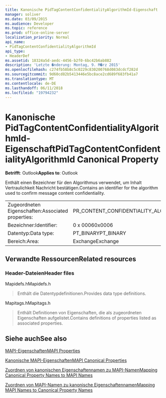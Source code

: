 ```yaml
---
title: Kanonische PidTagContentConfidentialityAlgorithmId-Eigenschaft
manager: soliver
ms.date: 03/09/2015
ms.audience: Developer
ms.topic: reference
ms.prod: office-online-server
localization_priority: Normal
api_name:
- PidTagContentConfidentialityAlgorithmId
api_type:
- HeaderDef
ms.assetid: 18324a5d-aedc-4456-b2f0-6bc42b6ab882
description: 'Letzte �nderung: Montag, 9. M�rz 2015'
ms.openlocfilehash: c274fb58b8c5c0229c830200768d083dcdcf282d
ms.sourcegitcommit: 9d60cd82b5413446e5bc8ace2cd689f683fb41a7
ms.translationtype: MT
ms.contentlocale: de-DE
ms.lasthandoff: 06/11/2018
ms.locfileid: "19794232"
---
```

# <a name="pidtagcontentconfidentialityalgorithmid-canonical-property"></a><span data-ttu-id="171c5-103">Kanonische PidTagContentConfidentialityAlgorithmId-Eigenschaft</span><span class="sxs-lookup"><span data-stu-id="171c5-103">PidTagContentConfidentialityAlgorithmId Canonical Property</span></span>

  
  
<span data-ttu-id="171c5-104">**Betrifft**: Outlook</span><span class="sxs-lookup"><span data-stu-id="171c5-104">**Applies to**: Outlook</span></span> 
  
<span data-ttu-id="171c5-105">Enthält einen Bezeichner für den Algorithmus verwendet, um Inhalt Vertraulichkeit Nachricht bestätigen.</span><span class="sxs-lookup"><span data-stu-id="171c5-105">Contains an identifier for the algorithm used to confirm message content confidentiality.</span></span>
  
|||
|:-----|:-----|
|<span data-ttu-id="171c5-106">Zugeordneten Eigenschaften:</span><span class="sxs-lookup"><span data-stu-id="171c5-106">Associated properties:</span></span>  <br/> |<span data-ttu-id="171c5-107">PR_CONTENT_CONFIDENTIALITY_ALGORITHM_ID</span><span class="sxs-lookup"><span data-stu-id="171c5-107">PR_CONTENT_CONFIDENTIALITY_ALGORITHM_ID</span></span>  <br/> |
|<span data-ttu-id="171c5-108">Bezeichner:</span><span class="sxs-lookup"><span data-stu-id="171c5-108">Identifier:</span></span>  <br/> |<span data-ttu-id="171c5-109">0 x 0006</span><span class="sxs-lookup"><span data-stu-id="171c5-109">0x0006</span></span>  <br/> |
|<span data-ttu-id="171c5-110">Datentyp:</span><span class="sxs-lookup"><span data-stu-id="171c5-110">Data type:</span></span>  <br/> |<span data-ttu-id="171c5-111">PT_BINARY</span><span class="sxs-lookup"><span data-stu-id="171c5-111">PT_BINARY</span></span>  <br/> |
|<span data-ttu-id="171c5-112">Bereich:</span><span class="sxs-lookup"><span data-stu-id="171c5-112">Area:</span></span>  <br/> |<span data-ttu-id="171c5-113">Exchange</span><span class="sxs-lookup"><span data-stu-id="171c5-113">Exchange</span></span>  <br/> |
   
## <a name="related-resources"></a><span data-ttu-id="171c5-114">Verwandte Ressourcen</span><span class="sxs-lookup"><span data-stu-id="171c5-114">Related resources</span></span>

### <a name="header-files"></a><span data-ttu-id="171c5-115">Header-Dateien</span><span class="sxs-lookup"><span data-stu-id="171c5-115">Header files</span></span>

<span data-ttu-id="171c5-116">Mapidefs.h</span><span class="sxs-lookup"><span data-stu-id="171c5-116">Mapidefs.h</span></span>
  
> <span data-ttu-id="171c5-117">Enthält die Datentypdefinitionen.</span><span class="sxs-lookup"><span data-stu-id="171c5-117">Provides data type definitions.</span></span>
    
<span data-ttu-id="171c5-118">Mapitags.h</span><span class="sxs-lookup"><span data-stu-id="171c5-118">Mapitags.h</span></span>
  
> <span data-ttu-id="171c5-119">Enthält Definitionen von Eigenschaften, die als zugeordneten Eigenschaften aufgelistet.</span><span class="sxs-lookup"><span data-stu-id="171c5-119">Contains definitions of properties listed as associated properties.</span></span>
    
## <a name="see-also"></a><span data-ttu-id="171c5-120">Siehe auch</span><span class="sxs-lookup"><span data-stu-id="171c5-120">See also</span></span>



[<span data-ttu-id="171c5-121">MAPI-Eigenschaften</span><span class="sxs-lookup"><span data-stu-id="171c5-121">MAPI Properties</span></span>](mapi-properties.md)
  
[<span data-ttu-id="171c5-122">Kanonische MAPI-Eigenschaften</span><span class="sxs-lookup"><span data-stu-id="171c5-122">MAPI Canonical Properties</span></span>](mapi-canonical-properties.md)
  
[<span data-ttu-id="171c5-123">Zuordnen von kanonischen Eigenschaftennamen zu MAPI-Namen</span><span class="sxs-lookup"><span data-stu-id="171c5-123">Mapping Canonical Property Names to MAPI Names</span></span>](mapping-canonical-property-names-to-mapi-names.md)
  
[<span data-ttu-id="171c5-124">Zuordnen von MAPI-Namen zu kanonische Eigenschaftennamen</span><span class="sxs-lookup"><span data-stu-id="171c5-124">Mapping MAPI Names to Canonical Property Names</span></span>](mapping-mapi-names-to-canonical-property-names.md)

